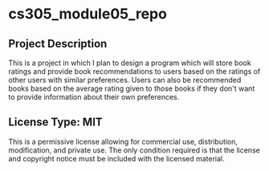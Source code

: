 # cs305_module05_repo
## Project Description
This is a project in which I plan to design a program which will store book ratings and provide book recommendations to users based on the ratings of other users with similar preferences. Users can also be recommended books based on the average rating given to those books if they don't want to provide information about their own preferences.
## License Type: MIT
This is a permissive license allowing for commercial use, distribution, modification, and private use. The only condition required is that the license and copyright notice must be included with the licensed material.
